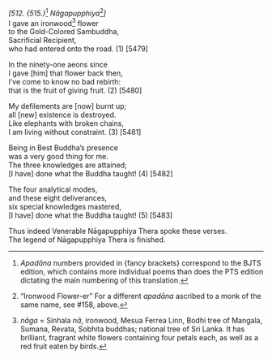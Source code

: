 *\[512. {515.}*[^1] *Nāgapupphiya*[^2]*\]*  
I gave an ironwood[^3] flower  
to the Gold-Colored Sambuddha,  
Sacrificial Recipient,  
who had entered onto the road. (1) \[5479\]

In the ninety-one aeons since  
I gave \[him\] that flower back then,  
I’ve come to know no bad rebirth:  
that is the fruit of giving fruit. (2) \[5480\]

My defilements are \[now\] burnt up;  
all \[new\] existence is destroyed.  
Like elephants with broken chains,  
I am living without constraint. (3) \[5481\]

Being in Best Buddha’s presence  
was a very good thing for me.  
The three knowledges are attained;  
\[I have\] done what the Buddha taught! (4) \[5482\]

The four analytical modes,  
and these eight deliverances,  
six special knowledges mastered,  
\[I have\] done what the Buddha taught! (5) \[5483\]

Thus indeed Venerable Nāgapupphiya Thera spoke these verses.  
The legend of Nāgapupphiya Thera is finished.

[^1]: *Apadāna* numbers provided in {fancy brackets} correspond to the BJTS edition, which contains more individual poems than does the PTS edition dictating the main numbering of this translation.

[^2]: “Ironwood Flower-er” For a different *apadāna* ascribed to a monk of the same name, see \#158, above.

[^3]: *nāga* = Sinhala *nā*, ironwood, Mesua Ferrea Linn, Bodhi tree of Mangala, Sumana, Revata, Sobhita buddhas; national tree of Sri Lanka. It has brilliant, fragrant white flowers containing four petals each, as well as a red fruit eaten by birds.
